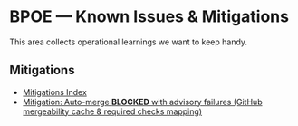 # BPOE — Known Issues & Mitigations

This area collects operational learnings we want to keep handy.

## Mitigations
* [Mitigations Index](admin/bpoe/mitigations/_index.md)
* [Mitigation: Auto-merge **BLOCKED** with advisory failures (GitHub mergeability cache & required checks mapping)](admin/bpoe/mitigations/2025-09-05_mergeability-cache-and-checks.md)

